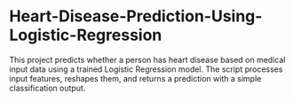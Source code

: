 # Heart-Disease-Prediction-Using-Logistic-Regression
This project predicts whether a person has heart disease based on medical input data using a trained Logistic Regression model. The script processes input features, reshapes them, and returns a prediction with a simple classification output.
